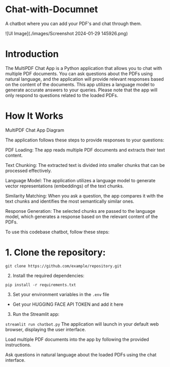 # Chat-with-Documnet
 A chatbot where you can add your PDF's and chat through them.

![UI Image](./images/Screenshot 2024-01-29 145926.png)
# Introduction
The MultiPDF Chat App is a Python application that allows you to chat with multiple PDF documents. You can ask questions about the PDFs using natural language, and the application will provide relevant responses based on the content of the documents. This app utilizes a language model to generate accurate answers to your queries. Please note that the app will only respond to questions related to the loaded PDFs.

# How It Works
MultiPDF Chat App Diagram

The application follows these steps to provide responses to your questions:

PDF Loading: The app reads multiple PDF documents and extracts their text content.

Text Chunking: The extracted text is divided into smaller chunks that can be processed effectively.

Language Model: The application utilizes a language model to generate vector representations (embeddings) of the text chunks.

Similarity Matching: When you ask a question, the app compares it with the text chunks and identifies the most semantically similar ones.

Response Generation: The selected chunks are passed to the language model, which generates a response based on the relevant content of the PDFs.

To use this codebase chatbot, follow these steps:

# 1. Clone the repository:

```git clone https://github.com/example/repository.git```

2. Install the required dependencies:

```pip install -r requirements.txt```

3. Set your environment variables in the `.env` file
* Get your HUGGING FACE API TOKEN and add it here

3. Run the Streamlit app:

```streamlit run chatbot.py```
The application will launch in your default web browser, displaying the user interface.

Load multiple PDF documents into the app by following the provided instructions.

Ask questions in natural language about the loaded PDFs using the chat interface.

